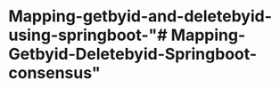# Mapping-getbyid-and-deletebyid-using-springboot-"# Mapping-Getbyid-Deletebyid-Springboot-consensus" 
